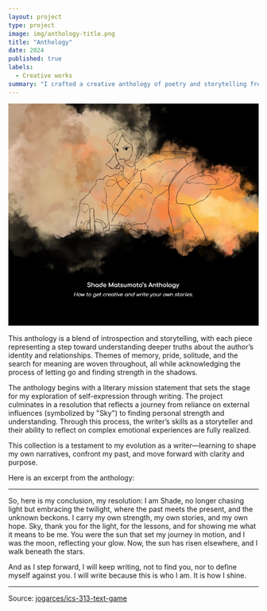 ```yaml
---
layout: project
type: project
image: img/anthology-title.png
title: "Anthology"
date: 2024
published: true
labels:
  - Creative works
summary: "I crafted a creative anthology of poetry and storytelling from ENG 100."
---
```


<img class="img-fluid" src="../img/anthology-title.png">

This anthology is a blend of introspection and storytelling, with each piece representing a step toward understanding deeper truths about the author’s identity and relationships. Themes of memory, pride, solitude, and the search for meaning are woven throughout, all while acknowledging the process of letting go and finding strength in the shadows.

The anthology begins with a literary mission statement that sets the stage for my exploration of self-expression through writing. The project culminates in a resolution that reflects a journey from reliance on external influences (symbolized by "Sky") to finding personal strength and understanding. Through this process, the writer’s skills as a storyteller and their ability to reflect on complex emotional experiences are fully realized.

This collection is a testament to my evolution as a writer—learning to shape my own narratives, confront my past, and move forward with clarity and purpose.

Here is an excerpt from the anthology:
<hr>

So, here is my conclusion, my resolution: I am Shade, no longer chasing light but embracing the twilight, where the past meets the present, and the unknown beckons. I carry my own strength, my own stories, and my own hope. Sky, thank you for the light, for the lessons, and for showing me what it means to be me. You were the sun that set my journey in motion, and I was the moon, reflecting your glow. Now, the sun has risen elsewhere, and I walk beneath the stars.

And as I step forward, I will keep writing, not to find you, nor to define myself against you. I will write because this is who I am. It is how I shine.

<hr>

Source: <a href="https://docs.google.com/document/d/1FVC8gI6gV6uM5FcepadpXrOjdF-7pNss2SuGmziMVac/edit?tab=t.6vekj7lm2e6k"><i class="large github icon "></i>jogarces/ics-313-text-game</a>
